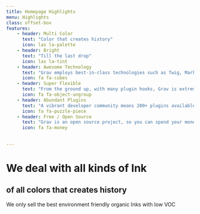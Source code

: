 ```yaml
---
title: Homepage Highlights
menu: Highlights
class: offset-box
features:
	- header: Multi Color
	  text: "Color that creates history"
	  icon: las la-palette
    - header: Bright
      text: "Till the last drop"
      icon: las la-tint
    - header: Awesome Technology
      text: "Grav employs best-in-class technologies such as Twig, Markdown &amp; Yaml"
      icon: fa fa-cubes
    - header: Super Flexible
      text: "From the ground up, with many plugin hooks, Grav is extremely extensible"
      icon: fa fa-object-ungroup
    - header: Abundant Plugins
      text: "A vibrant developer community means 200+ plugins available to download"
      icon: fa fa-puzzle-piece
    - header: Free / Open Source
      text: "Grav is an open source project, so you can spend your money on other stuff"
      icon: fa fa-money
           
    
---
```


# We deal with all kinds of Ink
## **of all colors that creates history**

We only sell the best environment friendly organic Inks with low VOC

